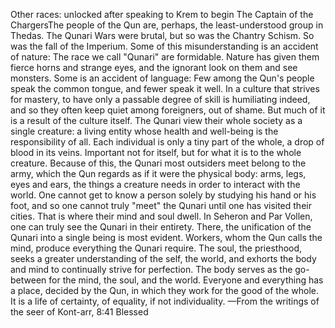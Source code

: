 Other races: unlocked after speaking to Krem to begin The Captain of the ChargersThe people of the Qun are, perhaps, the least-understood group in Thedas. The Qunari Wars were brutal, but so was the Chantry Schism. So was the fall of the Imperium. Some of this misunderstanding is an accident of nature: The race we call "Qunari" are formidable. Nature has given them fierce horns and strange eyes, and the ignorant look on them and see monsters.
Some is an accident of language: Few among the Qun's people speak the common tongue, and fewer speak it well. In a culture that strives for mastery, to have only a passable degree of skill is humiliating indeed, and so they often keep quiet among foreigners, out of shame.
But much of it is a result of the culture itself. The Qunari view their whole society as a single creature: a living entity whose health and well-being is the responsibility of all. Each individual is only a tiny part of the whole, a drop of blood in its veins. Important not for itself, but for what it is to the whole creature. Because of this, the Qunari most outsiders meet belong to the army, which the Qun regards as if it were the physical body: arms, legs, eyes and ears, the things a creature needs in order to interact with the world. One cannot get to know a person solely by studying his hand or his foot, and so one cannot truly "meet" the Qunari until one has visited their cities. That is where their mind and soul dwell.
In Seheron and Par Vollen, one can truly see the Qunari in their entirety. There, the unification of the Qunari into a single being is most evident. Workers, whom the Qun calls the mind, produce everything the Qunari require. The soul, the priesthood, seeks a greater understanding of the self, the world, and exhorts the body and mind to continually strive for perfection. The body serves as the go-between for the mind, the soul, and the world. Everyone and everything has a place, decided by the Qun, in which they work for the good of the whole. It is a life of certainty, of equality, if not individuality.
—From the writings of the seer of Kont-arr, 8:41 Blessed
